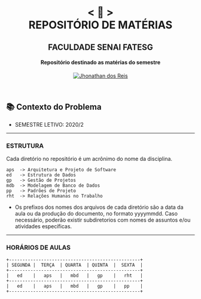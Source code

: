 <h1 align="center">
    < 📜 > <br>
REPOSITÓRIO DE MATÉRIAS
</h1>
    <h2 align="center">
    FACULDADE SENAI FATESG
    </h2>
<h4 align="center">
Repositório destinado as matérias do semestre
</h4>

<p align="center">
  <a href="https://github.com/jhonathandosreis">
    <img alt="Jhonathan dos Reis" src="https://img.shields.io/badge/Jhonathan dos Reis-M.3-blue">
  </a>
</p>
<br>

## 📚 Contexto do Problema

- SEMESTRE LETIVO: 2020/2

---

### ESTRUTURA

Cada diretório no repositório é um acrônimo do nome da disciplina.
```
aps  -> Arquitetura e Projeto de Software
ed   -> Estrutura de Dados
gp   -> Gestão de Projetos
mdb  -> Modelagem de Banco de Dados
pp   -> Padrões de Projeto
rht  -> Relações Humanas no Trabalho
```
- Os prefixos dos nomes dos arquivos de cada diretório são a data da aula ou da produção do documento, no formato yyyymmdd. Caso necessário, poderão existir subdiretorios com nomes de assuntos e/ou atividades específicas. 

---
### HORÁRIOS DE AULAS

```
+-------------------------------------------------+
| SEGUNDA |  TERÇA  | QUARTA  | QUINTA  |  SEXTA  |
+-------------------------------------------------+
|   ed    |   aps   |   mbd   |   gp    |   rht   |
+-------------------------------------------------+
|   ed    |   aps   |   mbd   |   gp    |   pp    |
+-------------------------------------------------+
```
